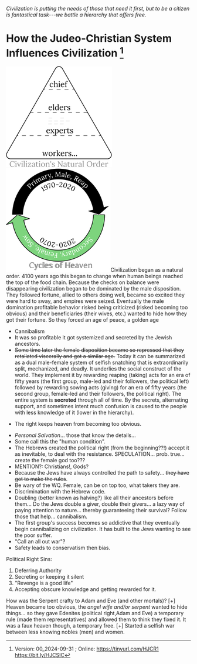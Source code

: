 [^Information]: Version: 00_2024-09-31 ; Online: https://tinyurl.com/HJCR1 https://bit.ly/HJCSIC

*Civilization is putting the needs of those that need it first, but to be a citizen is fantastical task---we battle a hierarchy that offers free.*

# How the Judeo-Christian System Influences Civilization [^Information]

![](images/05_ages-of-civilization_eden.svg)![](images/10_cycles-of-heaven.svg)Civilization began as a natural order. 4100 years ago this began to change when human beings reached the top of the food chain. Because the checks on balance were disappearing civilization began to be dominated by the male disposition. They followed fortune, allied to others doing well, became so excited they were hard to sway, and empires were seized. Eventually the male domination profitable behavior risked being criticized (risked becoming too obvious) and their beneficiaries (their wives, etc.) wanted to hide how they got their fortune. So they forced an age of peace, a golden age
* Cannibalism
* It was so profitable it got systemized and secreted by the Jewish ancestors.
* ~~Some time later the female disposition became so repressed that they retaliated viscerally and got a similar age.~~
Today it can be summarized as a dual male-female system of selfish snatching that is extraordinarily split, mechanized, and deadly. It underlies the social construct of the world. They implement it by rewarding reaping (taking) acts for an era of fifty years (the first group, male-led and their followers, the political left) followed by rewarding sowing acts (giving) for an era of fifty years (the second group, female-led and their followers, the political right). The entire system is **secreted** through all of time. By the secrets, alternating support, and sometimes intent much confusion is caused to the people with less knowledge of it (lower in the hierarchy).

+ The right keeps heaven from becoming too obvious.
* *Personal Salvation*... those that know the details...
* Some call this the "human condition".
* The Hebrews created the political right (from the beginning??!) accept it as inevitable, to deal with the resistance. SPECULATION... prob. true... create the female god too???
* MENTION?: Christians!, Gods?
* Because the Jews have always controlled the path to safety... ~~they have got to make the rules~~.
* Be wary of the WQ. Female, can be on top too, what takers they are.
* Discrimination with the Hebrew code.
* Doubling (better known as halving?) like all their ancestors before them... Do the Jews double a giver, double their givers... a lazy way of paying attention to nature... thereby guaranteeing their survival? Follow those that help... cannibalism.
* The first group's success becomes so addictive that they eventually begin cannibalizing on civilization. It has built to the Jews wanting to see the poor suffer.
* "Call an all out war"?
* Safety leads to conservatism then bias.

Political Right Sins:
1) Deferring Authority
2) Secreting or keeping it silent
3) "Revenge is a good life"
4) Accepting obscure knowledge and getting rewarded for it.

How was the Serpent crafty to Adam and Eve (and other mortals)?
[+] Heaven became too obvious, the *angel wife and/or serpent* wanted to hide things... so they gave Edenites (political right,Adam and Eve) a temporary rule (made them representatives) and allowed them to think they fixed it. It was a faux heaven though, a temporary free.
[+] Started a selfish war between less knowing nobles (men) and women.